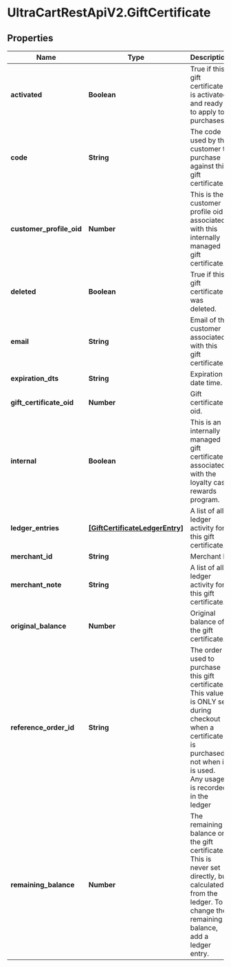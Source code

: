 # UltraCartRestApiV2.GiftCertificate

## Properties
Name | Type | Description | Notes
------------ | ------------- | ------------- | -------------
**activated** | **Boolean** | True if this gift certificate is activated and ready to apply to purchases. | [optional] 
**code** | **String** | The code used by the customer to purchase against this gift certificate. | [optional] 
**customer_profile_oid** | **Number** | This is the customer profile oid associated with this internally managed gift certificate. | [optional] 
**deleted** | **Boolean** | True if this gift certificate was deleted. | [optional] 
**email** | **String** | Email of the customer associated with this gift certificate. | [optional] 
**expiration_dts** | **String** | Expiration date time. | [optional] 
**gift_certificate_oid** | **Number** | Gift certificate oid. | [optional] 
**internal** | **Boolean** | This is an internally managed gift certificate associated with the loyalty cash rewards program. | [optional] 
**ledger_entries** | [**[GiftCertificateLedgerEntry]**](GiftCertificateLedgerEntry.md) | A list of all ledger activity for this gift certificate. | [optional] 
**merchant_id** | **String** | Merchant Id | [optional] 
**merchant_note** | **String** | A list of all ledger activity for this gift certificate. | [optional] 
**original_balance** | **Number** | Original balance of the gift certificate. | [optional] 
**reference_order_id** | **String** | The order used to purchase this gift certificate.  This value is ONLY set during checkout when a certificate is purchased, not when it is used.  Any usage is recorded in the ledger | [optional] 
**remaining_balance** | **Number** | The remaining balance on the gift certificate.  This is never set directly, but calculated from the ledger.  To change the remaining balance, add a ledger entry. | [optional] 


